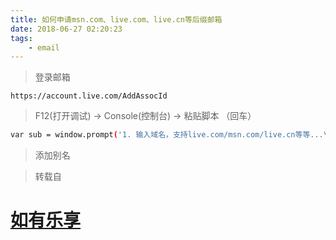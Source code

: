 ```yaml
---
title: 如何申请msn.com、live.com、live.cn等后缀邮箱
date: 2018-06-27 02:20:23
tags: 
    - email
---
```


> 登录邮箱

```
https://account.live.com/AddAssocId
```

> F12(打开调试)  -> Console(控制台) ->  粘贴脚本 （回车）

``` bash
var sub = window.prompt('1. 输入域名，支持live.com/msn.com/live.cn等等...\r\n 2. 更多后缀请访问：https://51.ruyo.net/p/3194.html\r\n 提醒：直接点击取消即可前往上面的网址！\r\n 3. 点击确定后，页面会刷新。\r\n 4. 页面刷新后，请添加你想要的别名即可。','live.com');if(sub){document.getElementById("SingleDomain").value = sub;document.getElementById("idSingleDomain").innerText = "@"+sub;document.getElementById("AssociatedIdLive").value="a";document.getElementById("SubmitYes").click();}else{window.open("https://51.ruyo.net/p/3194.html")};
```

> 添加别名

> 转载自
# [如有乐享](https://51.ruyo.net/1327.html)
